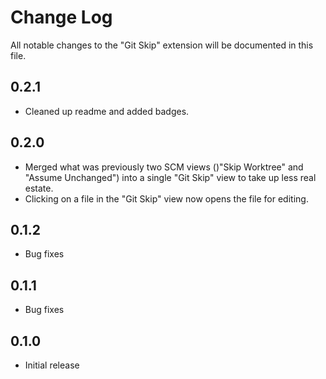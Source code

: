 # Change Log

All notable changes to the "Git Skip" extension will be documented in this file.

<!--
Check [Keep a Changelog](http://keepachangelog.com/) for recommendations on how to structure this file.
-->

## 0.2.1

- Cleaned up readme and added badges.

## 0.2.0

- Merged what was previously two SCM views ()"Skip Worktree" and "Assume Unchanged") into a single "Git Skip" view to take up less real estate.
- Clicking on a file in the "Git Skip" view now opens the file for editing.

## 0.1.2

- Bug fixes

## 0.1.1

- Bug fixes

## 0.1.0

- Initial release